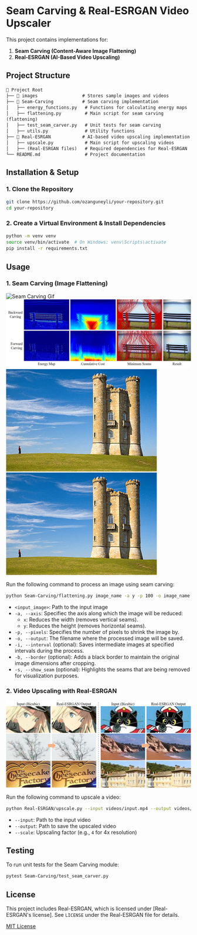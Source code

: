 # Seam Carving & Real-ESRGAN Video Upscaler

This project contains implementations for:
1. **Seam Carving (Content-Aware Image Flattening)**
2. **Real-ESRGAN (AI-Based Video Upscaling)**

## Project Structure
```
📂 Project Root
├── 📂 images                 # Stores sample images and videos
├── 📂 Seam-Carving           # Seam carving implementation
│   ├── energy_functions.py   # Functions for calculating energy maps
│   ├── flattening.py         # Main script for seam carving (flattening)
│   ├── test_seam_carver.py   # Unit tests for seam carving
│   ├── utils.py              # Utility functions
├── 📂 Real-ESRGAN            # AI-based video upscaling implementation
│   ├── upscale.py            # Main script for upscaling videos
│   ├── (Real-ESRGAN files)   # Required dependencies for Real-ESRGAN
└── README.md                 # Project documentation
```

## Installation & Setup
### 1. Clone the Repository
```bash
git clone https://github.com/ozanguneyli/your-repository.git
cd your-repository
```
### 2. Create a Virtual Environment & Install Dependencies
```bash
python -m venv venv
source venv/bin/activate  # On Windows: venv\Scripts\activate
pip install -r requirements.txt
```

## Usage
### 1. Seam Carving (Image Flattening)
![Seam Carving Gif](imgs/lake_shrink.gif)
![Seam Carving Teaser](imgs/backward_vs_forward.jpg)
![Vertical Seam Carving](imgs/castle_small_vertical.gif)
![Horizontal Seam Carving](imgs/castle_small_horizontal.gif)


Run the following command to process an image using seam carving:
```bash
python Seam-Carving/flattening.py image_name -a y -p 100 -o image_name.jpg
```
- `<input_image>`: Path to the input image
- `-a, --axis`: Specifiec the axis along which the image will be reduced:
    - `x`: Reduces the width (removes vertical seams).
    - `y`: Reduces the height (removes horizontal seams).
- `-p, --pixels`: Specifies the number of pixels to shrink the image by.
- `-o, --output`: The filename where the processed image will be saved.
- `-i, --interval` (optional): Saves intermediate images at specified intervals during the process.
- `-b, --border` (optional): Adds a black border to maintain the original image dimensions after cropping.
- `-s, --show_seam` (optional): Highlights the seams that are being removed for visualization purposes.

### 2. Video Upscaling with Real-ESRGAN
![Upscaling Tease](imgs/teaser.jpg)

Run the following command to upscale a video:
```bash
python Real-ESRGAN/upscale.py --input videos/input.mp4 --output videos/output.mp4 --scale 4
```
- `--input`: Path to the input video
- `--output`: Path to save the upscaled video
- `--scale`: Upscaling factor (e.g., `4` for 4x resolution)

## Testing
To run unit tests for the Seam Carving module:
```bash
pytest Seam-Carving/test_seam_carver.py
```

## License
This project includes Real-ESRGAN, which is licensed under [Real-ESRGAN's license]. See `LICENSE` under the Real-ESRGAN file for details.

[MIT License](LICENSE)

